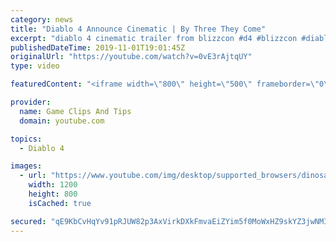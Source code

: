 ```yaml
---
category: news
title: "Diablo 4 Announce Cinematic | By Three They Come"
excerpt: "diablo 4 cinematic trailer from blizzcon #d4 #blizzcon #diablo."
publishedDateTime: 2019-11-01T19:01:45Z
originalUrl: "https://youtube.com/watch?v=0vE3rAjtqUY"
type: video

featuredContent: "<iframe width=\"800\" height=\"500\" frameborder=\"0\" src=\"https://www.youtube.com/embed/0vE3rAjtqUY\" allow=\"accelerometer; autoplay; encrypted-media; gyroscope; picture-in-picture\" allowfullscreen></iframe>"

provider:
  name: Game Clips And Tips
  domain: youtube.com

topics:
  - Diablo 4

images:
  - url: "https://www.youtube.com/img/desktop/supported_browsers/dinosaur.png"
    width: 1200
    height: 800
    isCached: true

secured: "qE9KbCvHqYv91pRJUW82p3AxVirkDXkFmvaEiZYim5f0MoWxHZ9skYZ3jwNMI/6rRYGe+HRH5O8GQrxCehrFIzWd3rWqtZXx1dkj53/5htFTj/pMKRm6M13BmjaIc5ZavtZS+79P8LbVRDlKOItNPWrJirdJWljO01TQHZLYIjmqlTnZGkBGY+a8Oqvw9JmzUJAwoQo6UxBsVIej+OQLu4KiohtFF1RF9CozNwE1HTc5A+JnbM33q/1HDn0X7V9wVJG3qdylAoyI6R/4dNGdjH0771JJMkB1B3c7KOg+bDTX6UHCe1owKekWIs2w2Ca7tq1VAOAB7C6uVwlQc5tjrGvRp6EmhrfGKGaCKRMDStxqmhrHturzLhBQPkFFsr5OSAEbvXO+qhjOQZc0k9D5WTj7eVyBs9khOZtU8Qkuq69uo/WImlHW8m/hkgpriRM2;Gd7R/YlUxq3ciKw1BLrEPQ=="
---
```


